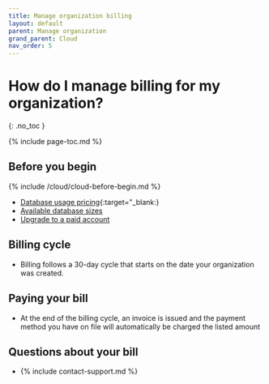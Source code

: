 ```yaml
---
title: Manage organization billing
layout: default
parent: Manage organization
grand_parent: Cloud
nav_order: 5
---
```


# How do I manage billing for my organization?

{: .no_toc }

{% include page-toc.md %}

## Before you begin

{% include /cloud/cloud-before-begin.md %}

- [Database usage pricing](https://www.featurebase.com/pricing){:target="\_blank:}
- [Available database sizes](https://docs.featurebase.com/docs/cloud/cloud-databases/cloud-db-shape/)
- [Upgrade to a paid account](/docs/cloud/cloud-org/cloud-org-upgrade-to-paid/)

## Billing cycle

- Billing follows a 30-day cycle that starts on the date your organization was created.

## Paying your bill

- At the end of the billing cycle, an invoice is issued and the payment method you have on file will automatically be charged the listed amount

## Questions about your bill

- {% include contact-support.md %}
